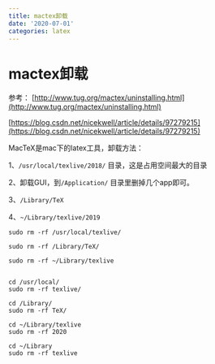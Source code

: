 ```yaml
---
title: mactex卸载
date: '2020-07-01'
categories: latex
---
```



# mactex卸载

参考：
[http://www.tug.org/mactex/uninstalling.html](http://www.tug.org/mactex/uninstalling.html)

[https://blog.csdn.net/nicekwell/article/details/97279215](https://blog.csdn.net/nicekwell/article/details/97279215)

MacTeX是mac下的latex工具，卸载方法：

1、`/usr/local/texlive/2018/` 目录，这是占用空间最大的目录

2、卸载GUI，到`/Application/` 目录里删掉几个app即可。

3、`/Library/TeX`

4、`~/Library/texlive/2019`



```shell
sudo rm -rf /usr/local/texlive/

sudo rm -rf /Library/TeX/

sudo rm -rf ~/Library/texlive


cd /usr/local/
sudo rm -rf texlive/

cd /Library/
sudo rm -rf TeX/

cd ~/Library/texlive
sudo rm -rf 2020

cd ~/Library
sudo rm -rf texlive

```

